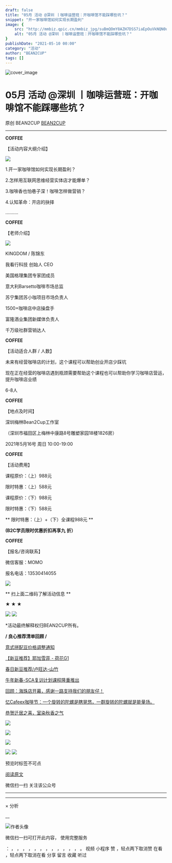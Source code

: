```yaml
---
draft: false
title: "05月 活动 @深圳 丨咖啡运营班：开咖啡馆不能踩哪些坑？"
snippet: "开一家咖啡馆如何实现长期盈利"
image: {
    src: "http://mmbiz.qpic.cn/mmbiz_jpg/suBmQOmY8AZH7DSS7iaEpOuVkNQN0uBlV4Omic0Qpm0BZhJiauhmCcGMcuicWicuVTCFjHYw34jjEF0jIgayia9TdyCw/0?wx_fmt=jpeg",
    alt: "05月 活动 @深圳 丨咖啡运营班：开咖啡馆不能踩哪些坑？"
}
publishDate: "2021-05-10 00:00"
category: "活动"
author: "BEAN2CUP"
tags: []
---
```


![cover_image](http://mmbiz.qpic.cn/mmbiz_jpg/suBmQOmY8AZH7DSS7iaEpOuVkNQN0uBlV4Omic0Qpm0BZhJiauhmCcGMcuicWicuVTCFjHYw34jjEF0jIgayia9TdyCw/0?wx_fmt=jpeg)

#  05月 活动 @深圳 丨咖啡运营班：开咖啡馆不能踩哪些坑？

原创  BEAN2CUP  [ BEAN2CUP ](javascript:void\(0\);)

__ _ _ _ _

**COFFEE**

【活动内容大纲介绍】

![](https://mmbiz.qpic.cn/mmbiz_jpg/suBmQOmY8AZH7DSS7iaEpOuVkNQN0uBlVYwHj3GLTR81YxPrs7kYoZzmDJH7T8Xaa0naf775FbNVQPvLXL3KEJg/640?wx_fmt=jpeg)

1.开一家咖啡馆如何实现长期盈利？

2.怎样用互联网思维经营实体店才能爆单？

3.咖啡香也怕巷子深！咖啡怎样做营销？

4.认知革命：开店的抉择

..........

**COFFEE**

【老师介绍】

![](https://mmbiz.qpic.cn/mmbiz_jpg/suBmQOmY8AZH7DSS7iaEpOuVkNQN0uBlVURT0ZFAMDF6kD0xF2ia93V2mEiaTsyY7WIvwDxaDTTheEUtcdWghTFKw/640?wx_fmt=jpeg)

KINGDOM / 陈锦东

我看行科技 创始人 CEO

美国格理集团专家团成员

意大利Barsetto咖啡市场总监

苏宁集团苏小咖项目市场负责人

1500+咖啡店中店操盘手

富隆酒业集团新媒体负责人

千万级社群营销达人

**COFFEE**

【活动适合人群 / 人数】

未来有经营咖啡店的计划，这个课程可以帮助创业开店少踩坑

现在正在经营的咖啡店遇到瓶颈需要帮助这个课程也可以帮助你学习咖啡店营运，提升咖啡店业绩

6-8人



**COFFEE**

【地点及时间】

深圳梅林Bean2Cup工作室

（深圳市福田区上梅林中康路8号雕塑家园18楼1826房）

2021年5月16号 周日 10:00-19:00



**COFFEE**

【活动费用】

课程原价：（上）988元

限时特惠：（上）588元



课程原价：（下）988元

限时特惠：（下）588元



** 限时特惠：（上）+（下）全课程988元  **

**(B2C学员限时优惠折扣再享九** **折）**

**COFFEE**

【报名/咨询联系】

微信客服：MOMO

报名电话：13530414055



![](https://mmbiz.qpic.cn/mmbiz_jpg/suBmQOmY8AYxs7CuW64KEkG397zuiaG48vIaCZRESdPMLLW2S8UFHf4dxliapPu7ZYNEAgENv4wXcXRMmmN1QW4g/640?wx_fmt=jpeg)

** 扫上面二维码了解活动信息  **



**★ ★ ★**

![](https://mmbiz.qpic.cn/mmbiz_jpg/suBmQOmY8AZH7DSS7iaEpOuVkNQN0uBlVHKW720ERVwvb3pgtdgf14mSwiaiaqEV4CKhMU5FA76Vh8DFrexP7G4wA/640?wx_fmt=jpeg)
![](https://mmbiz.qpic.cn/mmbiz_jpg/suBmQOmY8AZH7DSS7iaEpOuVkNQN0uBlVMzzKuHcKtjghYnaoDIWCkhnp2lBZWYy4OI0fCXuyet12ILaJohJ21w/640?wx_fmt=jpeg)

*活动最终解释权归BEAN2CUP所有。



**/ 良心推荐清单回顾 /**



[ 意式拼配豆价格调整通知
](http://mp.weixin.qq.com/s?__biz=MzAwNTYzODcxMg==&mid=2651352259&idx=1&sn=9cb5da2f2e5242f5ca0093853be810e2&chksm=80e55394b792da827fbc24b71dc6a75d70eafd4afc3822d70d79498ce94fa1232607a3cdf76b&scene=21#wechat_redirect)

[ 【新豆推荐】耶加雪菲 - 荷花G1
](http://mp.weixin.qq.com/s?__biz=MzAwNTYzODcxMg==&mid=2651352230&idx=1&sn=d2890695b7aac51d8170d19a9d9afdbf&chksm=80e553f1b792dae776396ec1c9112b2356f0e204c23781215e185b6f263883d4093cab8cd853&scene=21#wechat_redirect)

[ 春日新豆推荐/卢旺达-山竹
](http://mp.weixin.qq.com/s?__biz=MzAwNTYzODcxMg==&mid=2651352128&idx=1&sn=e5dc23ad84686d25a78a14e79f09869e&chksm=80e55317b792da018542bb196d1d6004e8cbba6b22b07939df6aace55f164803d4953682601b&scene=21#wechat_redirect)

[ 牛年新春-SCA复训计划课程隆重推出
](http://mp.weixin.qq.com/s?__biz=MzAwNTYzODcxMg==&mid=2651351945&idx=1&sn=8d58590ecd086cee5c5f24bc29d4ecf3&chksm=80e554deb792ddc85cf996dd0424380a446fb7567e2292f3ce9f56a3bd70a9a57da46545991b&scene=21#wechat_redirect)

[ 回顾：海珠店开幕，感谢一路支持我们的朋友仔！
](http://mp.weixin.qq.com/s?__biz=MzAwNTYzODcxMg==&mid=2651350613&idx=1&sn=bb7e7edc1314325872ffdc8d22b44855&chksm=80e55902b792d0144ffdd72311028f01acae80841a3df39d970ec4482a1bb2bab8297bfc47f6&scene=21#wechat_redirect)

[ 忆Cafeex咖啡节：一个旋转的陀螺是瞎晃悠，一群旋转的陀螺就是能量场。
](http://mp.weixin.qq.com/s?__biz=MzAwNTYzODcxMg==&mid=2651350415&idx=1&sn=ae14b0ef454489ca5add65038bb2ef7c&chksm=80e55ad8b792d3ce64fafd86bb6f85c2e422c8c213320e40c30e56b003260fa5d92f6f9f9a40&scene=21#wechat_redirect)

[ 恭贺迁居之喜，室染秋香之气
](http://mp.weixin.qq.com/s?__biz=MzAwNTYzODcxMg==&mid=2651350451&idx=1&sn=e065cddd2acb88ac359fb5d608712e33&chksm=80e55ae4b792d3f2a29b29326682621b4840828707509486ec18dfcccd658f800f040cdbed7d&scene=21#wechat_redirect)



![](https://mmbiz.qpic.cn/mmbiz_jpg/suBmQOmY8AbicZ3SFSU4v4L8gdZicHt3Uyu98et4LBbZL75OAMpZLAJARzhMiaMp86EgcB8S8hxScia2ibGk4u3WXNw/640?wx_fmt=jpeg)

![](https://mmbiz.qpic.cn/mmbiz_jpg/suBmQOmY8AbVaM0DLKQlMhtVEU1pvxB4mrhG7Kkf674icbvFr5M0oLE6F9icuzwj4Jx8lzz2WVGwXY5QxVN58dvQ/640?wx_fmt=jpeg)

![](https://mmbiz.qpic.cn/mmbiz_jpg/suBmQOmY8AbicZ3SFSU4v4L8gdZicHt3UyIB9crGWFSlD7ZKESJc9Qsxc3rPWbrmCgVWQOdatZy7v2iaKxpTdibmDg/640?wx_fmt=jpeg)

![](https://mmbiz.qpic.cn/mmbiz_jpg/suBmQOmY8AbicZ3SFSU4v4L8gdZicHt3Uyvby8PkDR0L3ib5AeaaamD3dEDKf4icicvLicbVNlejHuzdFt2uHfwwWojA/640?wx_fmt=jpeg)
![](https://mmbiz.qpic.cn/mmbiz_png/suBmQOmY8AZccWttfWLAY1qfDCPtpPTxcMpoWVgTqTiazl6MiaItgbIwica2rHtXUHLdvrwmvnWwlJibU3jkfVIEZA/640?wx_fmt=png)

预览时标签不可点

[ 阅读原文 ](javascript:;)

微信扫一扫
关注该公众号





****



****



×  分析

__

![作者头像](http://mmbiz.qpic.cn/mmbiz_png/suBmQOmY8AbXbPr4CAl9jiaLNibbdqLbGx5LRVt8vR1tZicY5LAvN86YgdaeYqSSnlWGticFJSdkayhl6MTYMGE0dw/0?wx_fmt=png)

微信扫一扫可打开此内容，
使用完整服务

：  ，  ，  ，  ，  ，  ，  ，  ，  ，  ，  ，  ，  。  视频  小程序  赞  ，轻点两下取消赞  在看  ，轻点两下取消在看
分享  留言  收藏  听过

